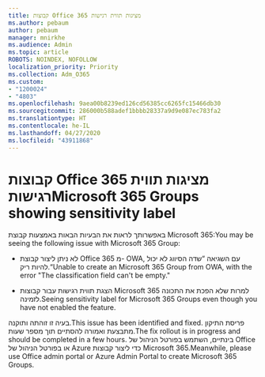 ```yaml
---
title: קבוצות Office 365 מציגות תווית רגישות
ms.author: pebaum
author: pebaum
manager: mnirkhe
ms.audience: Admin
ms.topic: article
ROBOTS: NOINDEX, NOFOLLOW
localization_priority: Priority
ms.collection: Adm_O365
ms.custom:
- "1200024"
- "4803"
ms.openlocfilehash: 9aea00b8239ed126cd56385cc6265fc15466db30
ms.sourcegitcommit: 286000b588adef1bbbb28337a9d9e087ec783fa2
ms.translationtype: HT
ms.contentlocale: he-IL
ms.lasthandoff: 04/27/2020
ms.locfileid: "43911868"
---
```

# <a name="microsoft-365-groups-showing-sensitivity-label"></a><span data-ttu-id="2eaee-102">קבוצות Office 365 מציגות תווית רגישות</span><span class="sxs-lookup"><span data-stu-id="2eaee-102">Microsoft 365 Groups showing sensitivity label</span></span>

<span data-ttu-id="2eaee-103">באפשרותך לראות את הבעיות הבאות באמצעות קבוצת Microsoft 365:</span><span class="sxs-lookup"><span data-stu-id="2eaee-103">You may be seeing the following issue with Microsoft 365 Group:</span></span>

- <span data-ttu-id="2eaee-104">לא ניתן ליצור קבוצת Office 365 מ- OWA, עם השגיאה “שדה הסיווג לא יכול להיות ריק.“</span><span class="sxs-lookup"><span data-stu-id="2eaee-104">Unable to create an Microsoft 365 Group from OWA, with the error "The classification field can't be empty."</span></span>

- <span data-ttu-id="2eaee-105">הצגת תווית רגישות עבור קבוצות Microsoft 365 למרות שלא הפכת את התכונה לזמינה.</span><span class="sxs-lookup"><span data-stu-id="2eaee-105">Seeing sensitivity label for Microsoft 365 Groups even though you have not enabled the feature.</span></span>

<span data-ttu-id="2eaee-106">בעיה זו זוהתה ותוקנה.</span><span class="sxs-lookup"><span data-stu-id="2eaee-106">This issue has been identified and fixed.</span></span> <span data-ttu-id="2eaee-107">פריסת התיקון מתבצעת ואמורה להסתיים תוך מספר שעות.</span><span class="sxs-lookup"><span data-stu-id="2eaee-107">The fix rollout is in progress and should be completed in a few hours.</span></span> <span data-ttu-id="2eaee-108">בינתיים, השתמש בפורטל הניהול של Office או בפורטל הניהול של Azure כדי ליצור קבוצות Microsoft 365.</span><span class="sxs-lookup"><span data-stu-id="2eaee-108">Meanwhile, please use Office admin portal or Azure Admin Portal to create Microsoft 365 Groups.</span></span>  
